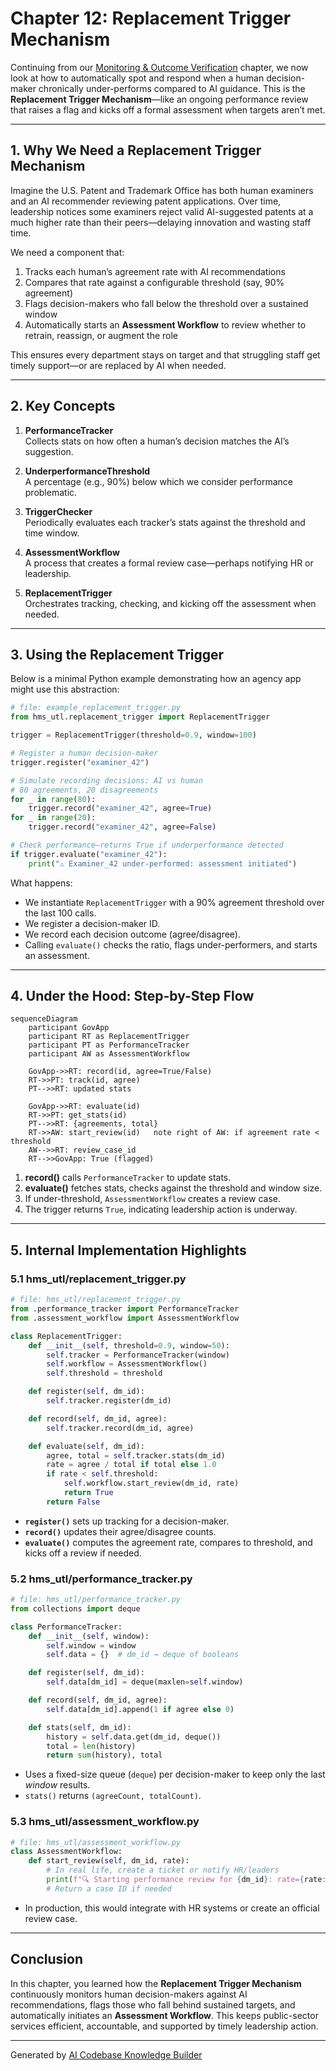 # Chapter 12: Replacement Trigger Mechanism

Continuing from our [Monitoring & Outcome Verification](11_monitoring___outcome_verification_.md) chapter, we now look at how to automatically spot and respond when a human decision-maker chronically under-performs compared to AI guidance. This is the **Replacement Trigger Mechanism**—like an ongoing performance review that raises a flag and kicks off a formal assessment when targets aren’t met.

---

## 1. Why We Need a Replacement Trigger Mechanism

Imagine the U.S. Patent and Trademark Office has both human examiners and an AI recommender reviewing patent applications. Over time, leadership notices some examiners reject valid AI-suggested patents at a much higher rate than their peers—delaying innovation and wasting staff time.

We need a component that:

1. Tracks each human’s agreement rate with AI recommendations  
2. Compares that rate against a configurable threshold (say, 90% agreement)  
3. Flags decision-makers who fall below the threshold over a sustained window  
4. Automatically starts an **Assessment Workflow** to review whether to retrain, reassign, or augment the role

This ensures every department stays on target and that struggling staff get timely support—or are replaced by AI when needed.

---

## 2. Key Concepts

1. **PerformanceTracker**  
   Collects stats on how often a human’s decision matches the AI’s suggestion.

2. **UnderperformanceThreshold**  
   A percentage (e.g., 90%) below which we consider performance problematic.

3. **TriggerChecker**  
   Periodically evaluates each tracker’s stats against the threshold and time window.

4. **AssessmentWorkflow**  
   A process that creates a formal review case—perhaps notifying HR or leadership.

5. **ReplacementTrigger**  
   Orchestrates tracking, checking, and kicking off the assessment when needed.

---

## 3. Using the Replacement Trigger

Below is a minimal Python example demonstrating how an agency app might use this abstraction:

```python
# file: example_replacement_trigger.py
from hms_utl.replacement_trigger import ReplacementTrigger

trigger = ReplacementTrigger(threshold=0.9, window=100)

# Register a human decision-maker
trigger.register("examiner_42")

# Simulate recording decisions: AI vs human
# 80 agreements, 20 disagreements
for _ in range(80):
    trigger.record("examiner_42", agree=True)
for _ in range(20):
    trigger.record("examiner_42", agree=False)

# Check performance—returns True if underperformance detected
if trigger.evaluate("examiner_42"):
    print("⚠️ Examiner_42 under-performed: assessment initiated")
```

What happens:

- We instantiate `ReplacementTrigger` with a 90% agreement threshold over the last 100 calls.  
- We register a decision-maker ID.  
- We record each decision outcome (agree/disagree).  
- Calling `evaluate()` checks the ratio, flags under-performers, and starts an assessment.

---

## 4. Under the Hood: Step-by-Step Flow

```mermaid
sequenceDiagram
    participant GovApp
    participant RT as ReplacementTrigger
    participant PT as PerformanceTracker
    participant AW as AssessmentWorkflow

    GovApp->>RT: record(id, agree=True/False)
    RT->>PT: track(id, agree)
    PT-->>RT: updated stats

    GovApp->>RT: evaluate(id)
    RT->>PT: get_stats(id)
    PT-->>RT: {agreements, total}
    RT->>AW: start_review(id)   note right of AW: if agreement rate < threshold
    AW-->>RT: review_case_id
    RT-->>GovApp: True (flagged)
```

1. **record()** calls `PerformanceTracker` to update stats.  
2. **evaluate()** fetches stats, checks against the threshold and window size.  
3. If under-threshold, `AssessmentWorkflow` creates a review case.  
4. The trigger returns `True`, indicating leadership action is underway.

---

## 5. Internal Implementation Highlights

### 5.1 hms_utl/replacement_trigger.py

```python
# file: hms_utl/replacement_trigger.py
from .performance_tracker import PerformanceTracker
from .assessment_workflow import AssessmentWorkflow

class ReplacementTrigger:
    def __init__(self, threshold=0.9, window=50):
        self.tracker = PerformanceTracker(window)
        self.workflow = AssessmentWorkflow()
        self.threshold = threshold

    def register(self, dm_id):
        self.tracker.register(dm_id)

    def record(self, dm_id, agree):
        self.tracker.record(dm_id, agree)

    def evaluate(self, dm_id):
        agree, total = self.tracker.stats(dm_id)
        rate = agree / total if total else 1.0
        if rate < self.threshold:
            self.workflow.start_review(dm_id, rate)
            return True
        return False
```

- **`register()`** sets up tracking for a decision-maker.  
- **`record()`** updates their agree/disagree counts.  
- **`evaluate()`** computes the agreement rate, compares to threshold, and kicks off a review if needed.

### 5.2 hms_utl/performance_tracker.py

```python
# file: hms_utl/performance_tracker.py
from collections import deque

class PerformanceTracker:
    def __init__(self, window):
        self.window = window
        self.data = {}  # dm_id → deque of booleans

    def register(self, dm_id):
        self.data[dm_id] = deque(maxlen=self.window)

    def record(self, dm_id, agree):
        self.data[dm_id].append(1 if agree else 0)

    def stats(self, dm_id):
        history = self.data.get(dm_id, deque())
        total = len(history)
        return sum(history), total
```

- Uses a fixed-size queue (`deque`) per decision-maker to keep only the last *window* results.  
- `stats()` returns `(agreeCount, totalCount)`.

### 5.3 hms_utl/assessment_workflow.py

```python
# file: hms_utl/assessment_workflow.py
class AssessmentWorkflow:
    def start_review(self, dm_id, rate):
        # In real life, create a ticket or notify HR/leaders
        print(f"🔍 Starting performance review for {dm_id}: rate={rate:.2%}")
        # Return a case ID if needed
```

- In production, this would integrate with HR systems or create an official review case.

---

## Conclusion

In this chapter, you learned how the **Replacement Trigger Mechanism** continuously monitors human decision-makers against AI recommendations, flags those who fall behind sustained targets, and automatically initiates an **Assessment Workflow**. This keeps public-sector services efficient, accountable, and supported by timely leadership action.

---

Generated by [AI Codebase Knowledge Builder](https://github.com/The-Pocket/Tutorial-Codebase-Knowledge)